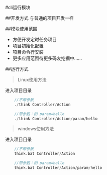 ﻿#cli运行模块

##开发方式
 与普通的项目开发一样

##模块使用范围
*  方便开发定时任务项目
*  项目初始化配置
*  项目命令行安装  
*  更多应用范围待更多码友挖掘中......

##运行方式
>Linux使用方法

   进入项目目录
```php
    //不带参数
    ./think Controller/Action
    
    //带参数：如 param=hello
    ./think Controller/Action/param/hello
```

>windows使用方法

   进入项目目录
```php
    //不带参数
    think.bat Controller/Action
    
    //带参数：如 param=hello
    think.bat Controller/Action/param/hello
```

